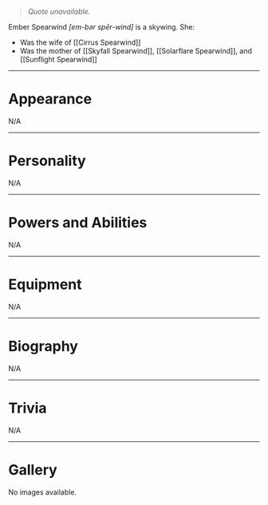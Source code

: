 > *Quote unavailable.*


Ember Spearwind *\[em-bər spēr-wind\]* is a skywing. She:
- Was the wife of [[Cirrus Spearwind]]
- Was the mother of [[Skyfall Spearwind]], [[Solarflare Spearwind]], and [[Sunflight Spearwind]] 
***
# Appearance
N/A
***
# Personality
N/A
***
# Powers and Abilities
N/A
***
# Equipment
N/A
***
# Biography
N/A
***
# Trivia
N/A

***
# Gallery
No images available.
